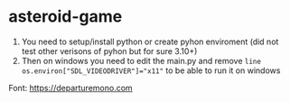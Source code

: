 # asteroid-game
1. You need to setup/install python or create pyhon enviroment (did not test other verisons of pyhon but for sure 3.10+)
2. Then on windows you need to edit the main.py and remove `line os.environ["SDL_VIDEODRIVER"]="x11"` to be able to run it on windows

Font: https://departuremono.com